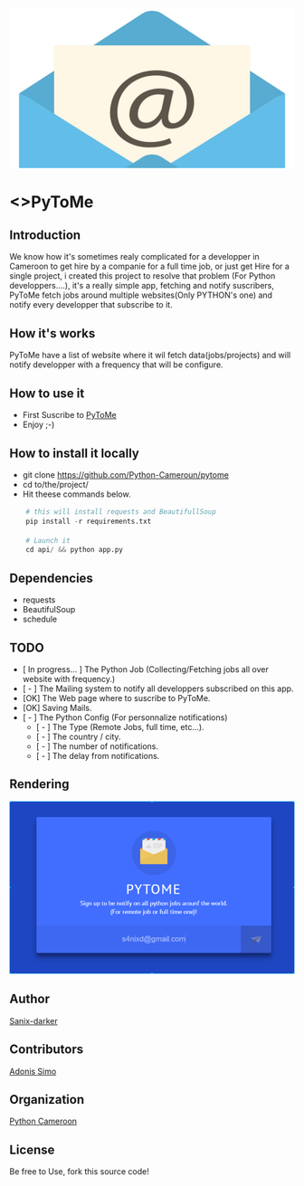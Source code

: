 <img src="assets/img/logo.jpg">

# <>PyToMe

## Introduction
   We know how it's sometimes realy complicated for a developper in Cameroon to get hire by a companie for a full time job, or just get Hire for a single project, i created this project to resolve that problem (For Python developpers....), it's a really simple app, fetching and notify suscribers, PyToMe fetch jobs around multiple websites(Only PYTHON's one) and notify every developper that subscribe to it.

## How it's works
PyToMe have a list of website where it wil fetch data(jobs/projects) and will notify developper with a frequency that will be configure.

## How to use it
- First Suscribe to [PyToMe](https://github.com/pytome)
- Enjoy ;-)

## How to install it locally
* git clone https://github.com/Python-Cameroun/pytome
* cd to/the/project/
* Hit theese commands below.
```python 
    # this will install requests and BeautifullSoup
    pip install -r requirements.txt

    # Launch it
    cd api/ && python app.py
```
## Dependencies
* requests
* BeautifulSoup
* schedule

## TODO
- [ In progress... ] The Python Job (Collecting/Fetching jobs all over website with frequency.)
- [ - ] The Mailing system to notify all developpers subscribed on this app.
- [OK] The Web page where to suscribe to PyToMe.
- [OK] Saving Mails.
- [ - ] The Python Config (For personnalize notifications)
    - [ - ] The Type (Remote Jobs, full time, etc...).
    - [ - ] The country / city.
    - [ - ] The number of notifications.
    - [ - ] The delay from notifications.

## Rendering
<img src="assets/img/rendu.png" />

## Author
[Sanix-darker](https://github.com/sanix-darker)

## Contributors
[Adonis Simo](https://github.com/simo97)

## Organization
[Python Cameroon](https://github.com/python-cameroun)

## License
Be free to Use, fork this source code!